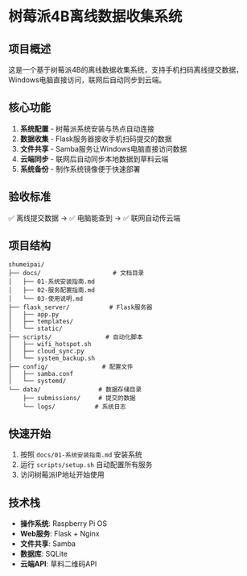 # 树莓派4B离线数据收集系统

## 项目概述
这是一个基于树莓派4B的离线数据收集系统，支持手机扫码离线提交数据，Windows电脑直接访问，联网后自动同步到云端。

## 核心功能
1. **系统配置** - 树莓派系统安装与热点自动连接
2. **数据收集** - Flask服务器接收手机扫码提交的数据
3. **文件共享** - Samba服务让Windows电脑直接访问数据
4. **云端同步** - 联网后自动同步本地数据到草料云端
5. **系统备份** - 制作系统镜像便于快速部署

## 验收标准
✅ 离线提交数据 → ✅ 电脑能查到 → ✅ 联网自动传云端

## 项目结构
```
shumeipai/
├── docs/                    # 文档目录
│   ├── 01-系统安装指南.md
│   ├── 02-服务配置指南.md
│   └── 03-使用说明.md
├── flask_server/           # Flask服务器
│   ├── app.py
│   ├── templates/
│   └── static/
├── scripts/               # 自动化脚本
│   ├── wifi_hotspot.sh
│   ├── cloud_sync.py
│   └── system_backup.sh
├── config/               # 配置文件
│   ├── samba.conf
│   └── systemd/
└── data/                # 数据存储目录
    ├── submissions/     # 提交的数据
    └── logs/           # 系统日志
```

## 快速开始
1. 按照 `docs/01-系统安装指南.md` 安装系统
2. 运行 `scripts/setup.sh` 自动配置所有服务
3. 访问树莓派IP地址开始使用

## 技术栈
- **操作系统**: Raspberry Pi OS
- **Web服务**: Flask + Nginx
- **文件共享**: Samba
- **数据库**: SQLite
- **云端API**: 草料二维码API
